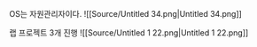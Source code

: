 OS는 자원관리자이다.
![[Source/Untitled 34.png|Untitled 34.png]]
  
랩 프로젝트 3개 진행
![[Source/Untitled 1 22.png|Untitled 1 22.png]]